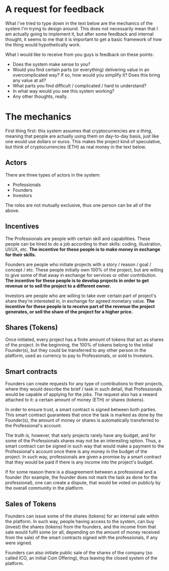 # A request for feedback

What i've tried to type down in the text below are the mechanics of the system I'm trying to design around. This does not necessarily mean that I am actually going to implement it, but after some feedback and internal thought, it seems to me that it is important to get a basic framework of how the thing would hypothetically work.

What I would like to receive from you guys is feedback on these points:

- Does the system make sense to you?
- Would you find certain parts (or everything) delivering value in an overcomplicated way? If so, how would you simplify it? Does this bring any value at all?
- What parts you find difficult / complicated / hard to understand?
- In what way would you see this system working?
- Any other thoughts, really.

# The mechanics
First thing first: this system assumes that cryptocurrencies are *a thing*, meaning that people are actually using them on day-to-day basis, just like one would use dollars or euros. This makes the project kind of speculative, but think of cryptocurrencies (ETH) as real money in the text below.

## Actors

There are three types of actors in the system:

- Professionals
- Founders
- Investors

The roles are not mutually exclusive, thus one person can be all of the above.

## Incentives

The Professionals are people with certain skill and capabilities. These people can be hired to do a job according to their skills: coding, illustration, UI/UX, etc. **The incentive for these people is to make money in exchange for their skills.**

Founders are people who initiate projects with a story / reason / goal / concept / etc. These people initially own 100% of the project, but are willing to give some of that away in exchange for services or other contribution. **The incentive for these people is to develop projects in order to get revenue or to sell the project to a different owner.**

Investors are people who are willing to take over certain part of project's share they're interested in, in exchange for agreed monetary value. **The incentive for these people is to receive part of the revenue the project generates, or sell the share of the project for a higher price.**

## Shares (Tokens)

Once initiated, every project has a finite amount of tokens that act as shares of the project. In the beginning, the 100% of tokens belong to the initial Founder(s), but they could be transferred to any other person in the platform, used as currency to pay to Professionals, or sold to Investors.

## Smart contracts

Founders can create requests for any type of contributions to their projects, where they would describe the brief / task in such detail, that Professionals would be capable of applying for the jobs. The request also has a reward attached to it: a certain amount of money (ETH) or shares (tokens).

In order to ensure trust, a smart contract is signed between both parties. This smart contract guarantees that once the task is marked as done by the Founder(s), the amount of money or shares is automatically transferred to the Professional's account.

The truth is, however, that early projects rarely have any budget, and for some of the Professionals shares may not be an interesting option. Thus, a smart contract can be signed in such way that would make a payment to the Professional's account once there is any money in the budget of the project. In such way, professionals are given a promise by a smart contract that they would be paid if there is any income into the project's budget.

If for some reason there is a disagreement between a professional and a founder (for example, the founder does not mark the task as done for the professional), one can create a 
dispute, that would be voted on publicly by the overall community in the platform.

## Sales of Tokens
Founders can issue some of the shares (tokens) for an internal sale within the platform. In such way, people having access to the system, can buy (invest) the shares (tokens) from the founders, and the income from that sale would fulfil some (or all, depending on the amount of money received from the sale) of the smart contracts signed with the professionals, if any were signed.

Founders can also initiate public sale of the shares of the company (so called ICO, an Initial Coin Offering), thus leaving the closed system of the platform.